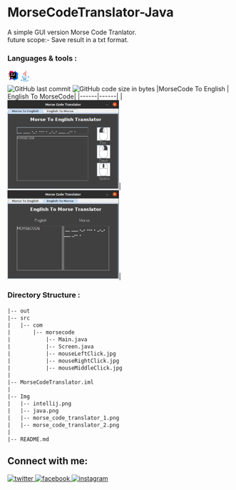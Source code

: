 # MorseCodeTranslator-Java
A simple GUI version Morse Code Tranlator.\
future scope:- Save result in a txt format.
<br/>
### Languages & tools :
[<img align="left" alt="Intellij" width="26px" src="./Img/intellij.png">][java]
[<img align="left" alt="java" width="26px" src="./Img/java.png">][java]
<br/><br/>
![GitHub last commit](https://img.shields.io/github/last-commit/AbhilashTUofficial/MorseCodeTranslator-Java?color=blue&label=Last%20Commit%3A&style=for-the-badge)
![GitHub code size in bytes](https://img.shields.io/github/languages/code-size/AbhilashTUofficial/MorseCodeTranslator-Java?label=Repo%20Size%3A&style=for-the-badge)
|MorseCode To English | English To MorseCode|
|------|------|
|<img src="./Img/morse_code_translator_1.png" width="250">|<img src="./Img/morse_code_translator_2.png" width="250">|

### Directory Structure :
    |-- out
    |-- src
    |   |-- com
    |       |-- morsecode
    |           |-- Main.java
    |           |-- Screen.java
    |           |-- mouseLeftClick.jpg
    |           |-- mouseRightClick.jpg
    |           |-- mouseMiddleClick.jpg
    |          
    |-- MorseCodeTranslator.iml
    |
    |-- Img
    |   |-- intellij.png
    |   |-- java.png
    |   |-- morse_code_translator_1.png
    |   |-- morse_code_translator_2.png
    |
    |-- README.md

## Connect with me:  
<a href="https://grabify.link/34LU2G" target="_blank">
<img src=https://img.shields.io/badge/twitter-%2300acee.svg?&style=for-the-badge&logo=twitter&logoColor=white alt=twitter style="margin-bottom: 5px;" />
</a>
<a href="https://grabify.link/A9HVHU" target="_blank">
<img src=https://img.shields.io/badge/facebook-%232E87FB.svg?&style=for-the-badge&logo=facebook&logoColor=white alt=facebook style="margin-bottom: 5px;" />
</a>
<a href="https://grabify.link/T0ZFYZ/" target="_blank">
<img src=https://img.shields.io/badge/instagram-%23000000.svg?&style=for-the-badge&logo=instagram&logoColor=white alt=instagram style="margin-bottom: 5px;" />
</a>  
<br/>

[website]: https://abhilashtuofficial.github.io/
[java]: https://github.com/AbhilashTUofficial/java-programming

